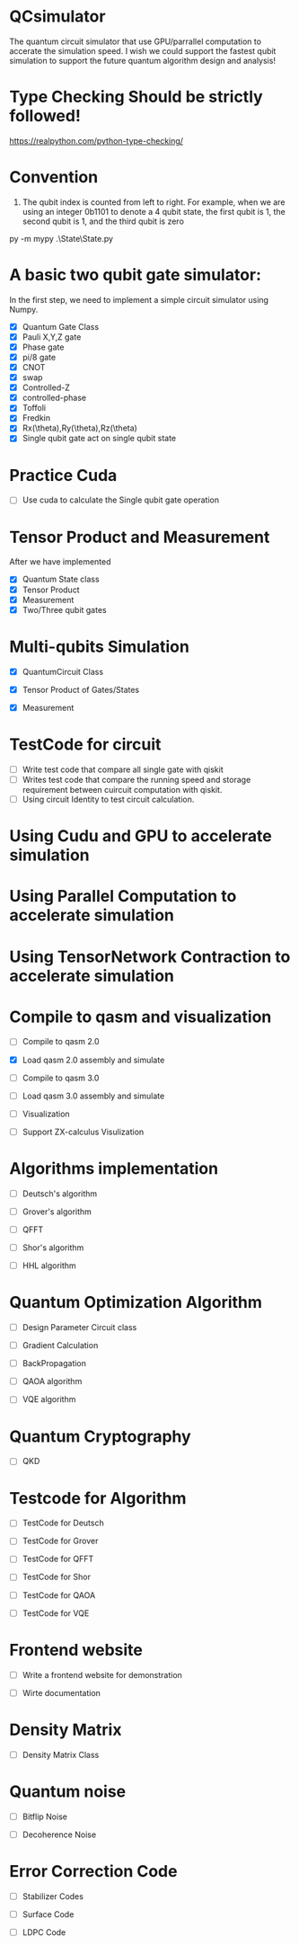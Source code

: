# QCsimulator

The quantum circuit simulator that use GPU/parrallel computation to accerate the simulation speed.
I wish we could support the fastest qubit simulation to support the future quantum algorithm design and analysis!





# Type Checking Should be strictly followed! 

https://realpython.com/python-type-checking/


# Convention

1. The qubit index is counted from left to right.
   For example, when we are using an integer 0b1101 to denote a 4 qubit state, the first qubit is 1, the second qubit is 1, and the third qubit is zero




py -m mypy .\State\State.py

# A basic two qubit gate simulator:

In the first step, we need to implement a simple circuit simulator using Numpy.


- [x] Quantum Gate Class
- [x] Pauli X,Y,Z gate
- [x] Phase gate
- [x] pi/8 gate
- [x] CNOT
- [x] swap
- [x] Controlled-Z
- [x] controlled-phase
- [x] Toffoli
- [x] Fredkin
- [x] Rx(\theta),Ry(\theta),Rz(\theta)
- [x] Single qubit gate act on single qubit state

# Practice Cuda

- [ ] Use cuda to calculate the Single qubit gate operation


# Tensor Product and Measurement
After we have implemented 


- [x] Quantum State class
- [x] Tensor Product
- [x] Measurement
- [x] Two/Three qubit gates

# Multi-qubits Simulation

- [x] QuantumCircuit Class
- [x] Tensor Product of Gates/States
- [x] Measurement


# TestCode for circuit

- [ ] Write test code that compare all single gate with qiskit
- [ ] Writes test code that compare the running speed and storage requirement between cuircuit computation with qiskit.
- [ ] Using circuit Identity to test circuit calculation.

# Using Cudu and GPU to accelerate simulation



# Using Parallel Computation to accelerate simulation




# Using TensorNetwork Contraction to accelerate simulation




# Compile to qasm and visualization

- [ ] Compile to qasm 2.0
- [x] Load qasm 2.0 assembly and simulate
- [ ] Compile to qasm 3.0
- [ ] Load qasm 3.0 assembly and simulate
- [ ] Visualization
- [ ] Support ZX-calculus Visulization


# Algorithms implementation

- [ ] Deutsch's algorithm
- [ ] Grover's algorithm
- [ ] QFFT
- [ ] Shor's algorithm
- [ ] HHL algorithm


# Quantum Optimization Algorithm

- [ ] Design Parameter Circuit class
- [ ] Gradient Calculation
- [ ] BackPropagation
- [ ] QAOA algorithm
- [ ] VQE algorithm



# Quantum Cryptography

- [ ] QKD



# Testcode for Algorithm
- [ ] TestCode for Deutsch
- [ ] TestCode for Grover
- [ ] TestCode for QFFT
- [ ] TestCode for Shor
- [ ] TestCode for QAOA
- [ ] TestCode for VQE




# Frontend website
- [ ] Write a frontend website for demonstration
- [ ] Wirte documentation


# Density Matrix

- [ ] Density Matrix Class



# Quantum noise

- [ ] Bitflip Noise
- [ ] Decoherence Noise



# Error Correction Code


- [ ] Stabilizer Codes
- [ ] Surface Code
- [ ] LDPC Code






